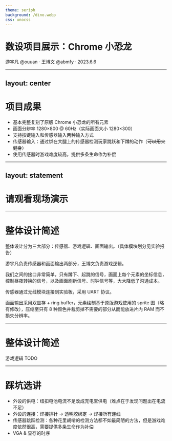 ```yaml
---
theme: seriph
background: /dino.webp
css: unocss
---
```


<style>
h2 {
    margin-bottom: 0.5rem !important;
}
</style>

# 数设项目展示：Chrome 小恐龙

游宇凡 @ouuan · 王博文 @abmfy · 2023.6.6

---
layout: center
---

# 项目成果

-   基本完整复刻了原版 Chrome 小恐龙的所有元素
-   画面分辨率 1280×800 @ 60Hz（实际画面大小 1280×300）
-   支持按键输入和传感器输入两种输入方式
-   传感器输入：通过绑在大腿上的传感器检测玩家跳跃和下蹲的动作（~~可以用来健身~~）
-   使用传感器时游戏难度较高，提供多条生命作为补偿

---
layout: statement
---

<style scoped>
.statement {
    background-position: center;
    background-size: cover;
    background-image: linear-gradient(#000a, #000c), url('/dino.webp')
}
</style>

# 请观看现场演示

---

# 整体设计简述

<span/>

<v-click>

整体设计分为三大部分：传感器、游戏逻辑、画面输出。<span class="text-xs">（具体模块划分见实验报告）</span>

游宇凡负责传感器和画面输出两部分，王博文负责游戏逻辑。

我们之间的接口非常简单，只有蹲下、起跳的信号，画面上每个元素的坐标信息，控制昼夜转换的信号，以及画面刷新信号、时钟信号等，大大降低了沟通成本。

</v-click>

<v-click>

传感器通过无线模块连接到实验板，采用 UART 协议。

</v-click>

<v-click>

画面输出采用双显存 + ring buffer，元素绘制基于原版游戏使用的 sprite 图（略有修改），压缩至只有 8 种颜色并裁剪掉不需要的部分从而能放进片内 RAM 而不损失分辨率。

</v-click>

---

# 整体设计简述

<span/>

游戏逻辑 TODO

---

# 踩坑选讲

<v-clicks>

-   外设的供电：纽扣电池电流不足改成充电宝供电（难点在于发现问题出在电流不足）
-   外设的连接：焊接排针 → 透明胶绑定 → 焊接所有连线
-   传感器跳跃检测：各种花里胡哨的检测方法都不如最简陋的方法，但是游戏难度依然很高，需要提供多条生命作为补偿
-   VGA & 显存的时序

</v-clicks>
